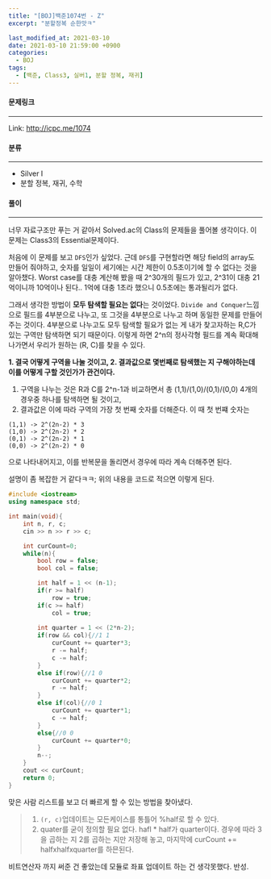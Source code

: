 ```yaml
---
title: "[BOJ]백준1074번 - Z"
excerpt: "분할정복 순한맛ㅋ"

last_modified_at: 2021-03-10
date: 2021-03-10 21:59:00 +0900
categories:
  - BOJ
tags:
  - [백준, Class3, 실버1, 분할 정복, 재귀]
---
```


#### 문제링크

---

Link: <http://icpc.me/1074>



#### 분류

---

+ Silver I
+ 분할 정복, 재귀, 수학



#### 풀이

---

너무 자료구조만 푸는 거 같아서 Solved.ac의 Class의 문제들을 풀어볼 생각이다.
이 문제는 Class3의 Essential문제이다.



처음에 이 문제를 보고 `DFS`인가 싶었다. 근데 `DFS`를 구현할라면 해당 field의 array도 만들어 줘야하고, 숫자를 일일이 세기에는 시간 제한이 0.5초이기에 할 수 없다는 것을 알아챘다.  Worst case를 대충 계산해 봤을 때 2^30개의 필드가 있고, 2^31이 대충 21억이니까 10억이나 된다.. 1억에 대충 1초라 했으니 0.5초에는 통과될리가 없다.



그래서 생각한 방법이 **모두 탐색할 필요는 없다**는 것이었다. `Divide and Conquer`느낌으로 필드를 4부분으로 나누고, 또 그것을 4부분으로 나누고 하며 동일한 문제를 만들어 주는 것이다.  4부분으로 나누고도 모두 탐색할 필요가 없는 게 내가 찾고자하는 R,C가 있는 구역만 탐색하면 되기 때문이다. 이렇게 하면 2^n의 정사각형 필드를 계속 확대해 나가면서 우리가 원하는 (R, C)를 찾을 수 있다.



**1. 결국 어떻게 구역을 나눌 것이고,  2. 결과값으로 몇번째로 탐색했는 지 구해야하는데 이를 어떻게 구할 것인가가 관건이다.** 

1. 구역을 나누는 것은 R과 C를 2^n-1과 비교하면서 총 (1,1)/(1,0)/(0,1)/(0,0) 4개의 경우중 하나를 탐색하면 될 것이고, 
2. 결과값은 이에 따라 구역의 가장 첫 번째 숫자를 더해준다. 
   이 때 첫 번쨰 숫자는

```
(1,1) -> 2^(2n-2) * 3
(1,0) -> 2^(2n-2) * 2
(0,1) -> 2^(2n-2) * 1
(0,0) -> 2^(2n-2) * 0
```

으로 나타내어지고, 이를 반복문을 돌리면서 경우에 따라 계속 더해주면 된다.



설명이 좀 복잡한 거 같다ㅋㅋ;  위의 내용을 코드로 적으면 이렇게 된다.

```cpp
#include <iostream>
using namespace std;

int main(void){
    int n, r, c;
    cin >> n >> r >> c;

    int curCount=0;
    while(n){
        bool row = false;
        bool col = false;

        int half = 1 << (n-1);
        if(r >= half)
            row = true;
        if(c >= half)
            col = true;
        
        int quarter = 1 << (2*n-2);
        if(row && col){//1 1
            curCount += quarter*3;
            r -= half;
            c -= half;
        }
        else if(row){//1 0
            curCount += quarter*2;
            r -= half;
        }
        else if(col){//0 1
            curCount += quarter*1;
            c -= half;
        }
        else{//0 0
            curCount += quarter*0;
        }
        n--;
    }
    cout << curCount;
    return 0;
}
```



맞은 사람 리스트를 보고 더 빠르게 할 수 있는 방법을 찾아냈다.

> 1. `(r, c)`업데이트는 모든케이스를 통틀어 %half로 할 수 있다.
> 2. quater를 굳이 정의할 필요 없다. hafl * half가 quarter이다. 
>    경우에 따라 3을 곱하는 지 2를 곱하는 지만 저장해 놓고, 마지막에 curCount += halfxhalfxquarter를 하믄된다.





비트연산자 까지 써준 건 좋았는데 모듈로 좌표 업데이트 하는 건 생각못했다. 반성.